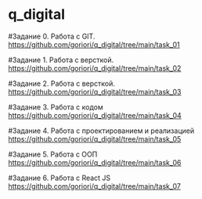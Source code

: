 # q_digital

#Задание 0. Работа с GIT.
https://github.com/goriori/q_digital/tree/main/task_01

#Задание 1. Работа с версткой.
https://github.com/goriori/q_digital/tree/main/task_02

#Задание 2. Работа с версткой.
https://github.com/goriori/q_digital/tree/main/task_03

#Задание 3. Работа с кодом
https://github.com/goriori/q_digital/tree/main/task_04

#Задание 4. Работа с проектированием и реализацией
https://github.com/goriori/q_digital/tree/main/task_05

#Задание 5. Работа с ООП
https://github.com/goriori/q_digital/tree/main/task_06

#Задание 6. Работа с React JS
https://github.com/goriori/q_digital/tree/main/task_07
